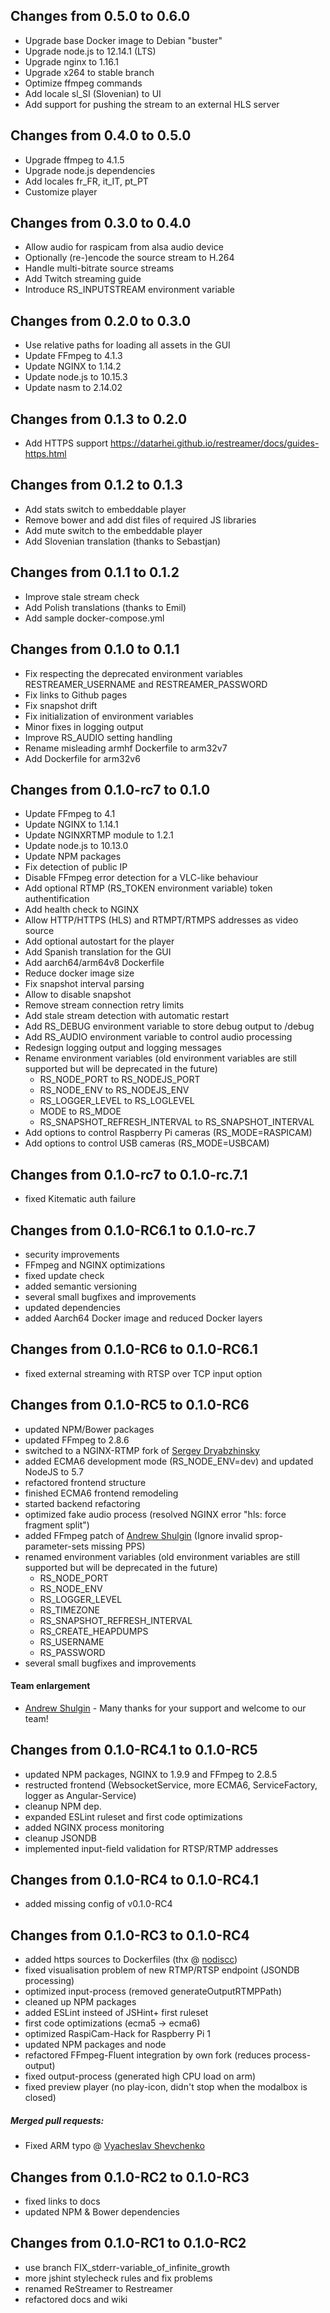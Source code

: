 ## Changes from 0.5.0 to 0.6.0

* Upgrade base Docker image to Debian "buster"
* Upgrade node.js to 12.14.1 (LTS)
* Upgrade nginx to 1.16.1
* Upgrade x264 to stable branch
* Optimize ffmpeg commands
* Add locale sl_SI (Slovenian) to UI
* Add support for pushing the stream to an external HLS server

## Changes from 0.4.0 to 0.5.0

* Upgrade ffmpeg to 4.1.5
* Upgrade node.js dependencies
* Add locales fr_FR, it_IT, pt_PT
* Customize player

## Changes from 0.3.0 to 0.4.0

* Allow audio for raspicam from alsa audio device
* Optionally (re-)encode the source stream to H.264
* Handle multi-bitrate source streams
* Add Twitch streaming guide
* Introduce RS_INPUTSTREAM environment variable

## Changes from 0.2.0 to 0.3.0

* Use relative paths for loading all assets in the GUI
* Update FFmpeg to 4.1.3
* Update NGINX to 1.14.2
* Update node.js to 10.15.3
* Update nasm to 2.14.02

## Changes from 0.1.3 to 0.2.0

* Add HTTPS support
  https://datarhei.github.io/restreamer/docs/guides-https.html

## Changes from 0.1.2 to 0.1.3

* Add stats switch to embeddable player
* Remove bower and add dist files of required JS libraries
* Add mute switch to the embeddable player
* Add Slovenian translation (thanks to Sebastjan)

## Changes from 0.1.1 to 0.1.2

* Improve stale stream check
* Add Polish translations (thanks to Emil)
* Add sample docker-compose.yml

## Changes from 0.1.0 to 0.1.1

* Fix respecting the deprecated environment variables RESTREAMER_USERNAME and RESTREAMER_PASSWORD
* Fix links to Github pages
* Fix snapshot drift
* Fix initialization of environment variables
* Minor fixes in logging output
* Improve RS_AUDIO setting handling
* Rename misleading armhf Dockerfile to arm32v7
* Add Dockerfile for arm32v6

## Changes from 0.1.0-rc7 to 0.1.0

* Update FFmpeg to 4.1
* Update NGINX to 1.14.1
* Update NGINXRTMP module to 1.2.1
* Update node.js to 10.13.0
* Update NPM packages
* Fix detection of public IP
* Disable FFmpeg error detection for a VLC-like behaviour
* Add optional RTMP (RS_TOKEN environment variable) token authentification
* Add health check to NGINX
* Allow HTTP/HTTPS (HLS) and RTMPT/RTMPS addresses as video source
* Add optional autostart for the player
* Add Spanish translation for the GUI
* Add aarch64/arm64v8 Dockerfile
* Reduce docker image size
* Fix snapshot interval parsing
* Allow to disable snapshot
* Remove stream connection retry limits
* Add stale stream detection with automatic restart
* Add RS_DEBUG environment variable to store debug output to /debug
* Add RS_AUDIO environment variable to control audio processing
* Redesign logging output and logging messages
* Rename environment variables (old environment variables are still supported but will be deprecated in the future)
  * RS_NODE_PORT to RS_NODEJS_PORT
  * RS_NODE_ENV to RS_NODEJS_ENV
  * RS_LOGGER_LEVEL to RS_LOGLEVEL
  * MODE to RS_MDOE
  * RS_SNAPSHOT_REFRESH_INTERVAL to RS_SNAPSHOT_INTERVAL
* Add options to control Raspberry Pi cameras (RS_MODE=RASPICAM)
* Add options to control USB cameras (RS_MODE=USBCAM)

## Changes from 0.1.0-rc7 to 0.1.0-rc.7.1

* fixed Kitematic auth failure

## Changes from 0.1.0-RC6.1 to 0.1.0-rc.7

* security improvements
* FFmpeg and NGINX optimizations
* fixed update check
* added semantic versioning 
* several small bugfixes and improvements
* updated dependencies
* added Aarch64 Docker image and reduced Docker layers

## Changes from 0.1.0-RC6 to 0.1.0-RC6.1

* fixed external streaming with RTSP over TCP input option

## Changes from 0.1.0-RC5 to 0.1.0-RC6

* updated NPM/Bower packages
* updated FFmpeg to 2.8.6
* switched to a NGINX-RTMP fork of [Sergey Dryabzhinsky](https://github.com/sergey-dryabzhinsky/nginx-rtmp-module)
* added ECMA6 development mode (RS_NODE_ENV=dev) and updated NodeJS to 5.7
* refactored frontend structure
* finished ECMA6 frontend remodeling
* started backend refactoring
* optimized fake audio process (resolved NGINX error "hls: force fragment split")
* added FFmpeg patch of [Andrew Shulgin](https://github.com/andrew-shulgin) (Ignore invalid sprop-parameter-sets missing PPS)
* renamed environment variables (old environment variables are still supported but will be deprecated in the future)
  * RS_NODE_PORT
  * RS_NODE_ENV
  * RS_LOGGER_LEVEL
  * RS_TIMEZONE
  * RS_SNAPSHOT_REFRESH_INTERVAL
  * RS_CREATE_HEAPDUMPS
  * RS_USERNAME
  * RS_PASSWORD
* several small bugfixes and improvements 

#### Team enlargement

* [Andrew Shulgin](https://github.com/andrew-shulgin) - Many thanks for your support and welcome to our team!

## Changes from 0.1.0-RC4.1 to 0.1.0-RC5

* updated NPM packages, NGINX to 1.9.9 and FFmpeg to 2.8.5
* restructed frontend (WebsocketService, more ECMA6, ServiceFactory, logger as Angular-Service)
* cleanup NPM dep.
* expanded ESLint ruleset and first code optimizations
* added NGINX process monitoring
* cleanup JSONDB
* implemented input-field validation for RTSP/RTMP addresses

## Changes from 0.1.0-RC4 to 0.1.0-RC4.1

* added missing config of v0.1.0-RC4

## Changes from 0.1.0-RC3 to 0.1.0-RC4

* added https sources to Dockerfiles (thx @ [nodiscc](https://github.com/nodiscc))
* fixed visualisation problem of new RTMP/RTSP endpoint (JSONDB processing)
* optimized input-process (removed generateOutputRTMPPath)
* cleaned up NPM packages
* added ESLint insteed of JSHint+ first ruleset
* first code optimizations (ecma5 -> ecma6)
* optimized RaspiCam-Hack for Raspberry Pi 1
* updated NPM packages and node
* refactored FFmpeg-Fluent integration by own fork (reduces process-output)
* fixed output-process (generated high CPU load on arm)
* fixed preview player (no play-icon, didn't stop when the modalbox is closed)

##### Merged pull requests:

* Fixed ARM typo @ [Vyacheslav Shevchenko](https://github.com/bliz937)

## Changes from 0.1.0-RC2 to 0.1.0-RC3

* fixed links to docs
* updated NPM & Bower dependencies

## Changes from 0.1.0-RC1 to 0.1.0-RC2

* use branch FIX_stderr-variable_of_infinite_growth
* more jshint stylecheck rules and fix problems
* renamed ReStreamer to Restreamer
* refactored docs and wiki
